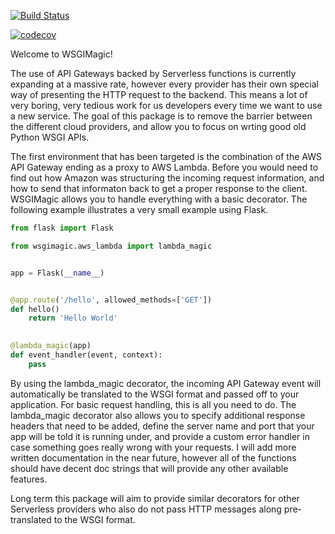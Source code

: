 [![Build Status](https://travis-ci.org/kahinton/wsgimagic.svg?branch=master)](https://travis-ci.org/kahinton/wsgimagic)


[![codecov](https://codecov.io/gh/kahinton/wsgimagic/branch/master/graph/badge.svg)](https://codecov.io/gh/kahinton/wsgimagic)



Welcome to WSGIMagic!

The use of API Gateways backed by Serverless functions is currently expanding at a massive rate, however every provider 
has their own special way of presenting the HTTP request to the backend. This means a lot of very boring, very tedious 
work for us developers every time we want to use a new service. The goal of this package is to remove the barrier between 
the different cloud providers, and allow you to focus on wrting good old Python WSGI APIs.

The first environment that has been targeted is the combination of the AWS API Gateway ending as a proxy to AWS Lambda. 
Before you would need to find out how Amazon was structuring the incoming request information, and how to send that 
informaton back to get a proper response to the client. WSGIMagic allows you to handle everything with a basic decorator. 
The following example illustrates a very small example using Flask.

```python
from flask import Flask

from wsgimagic.aws_lambda import lambda_magic


app = Flask(__name__)


@app.route('/hello', allowed_methods=['GET'])
def hello()
    return 'Hello World'
    

@lambda_magic(app)
def event_handler(event, context):
    pass
```
    
By using the lambda_magic decorator, the incoming API Gateway event will automatically be translated to the WSGI format 
and passed off to your application. For basic request handling, this is all you need to do. The lambda_magic decorator 
also allows you to specify additional response headers that need to be added, define the server name and port that your 
app will be told it is running under, and provide a custom error handler in case something goes really wrong with your 
requests. I will add more written documentation in the near future, however all of the functions should have decent doc 
strings that will provide any other available features.

Long term this package will aim to provide similar decorators for other Serverless providers who also do not pass HTTP 
messages along pre-translated to the WSGI format.
